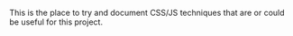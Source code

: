 This is the place to try and document CSS/JS techniques that are or could
be useful for this project.
